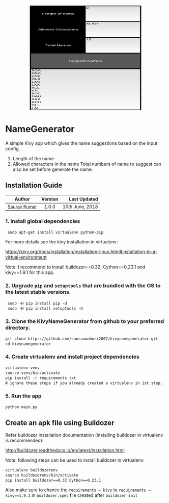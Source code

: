<div align="center">
     <p>
          <img src="./NameGenerator_Android_Screenshot.jpeg" width="350" height="328" alt="NameGenerator" />
     </p>
</div>

# NameGenerator

A simple Kivy app which gives the name suggestions based on the input config.
1. Length of the name
2. Allowed characters in the name
Total numbers of name to suggest can also be set before generate the name.

## Installation Guide

| Author                                                             | Version        | Last Updated        |
| ------------------------------------------------------------------ |:--------------:| -------------------:|
| [Saurav Kumar](mailto:saur.k10@gmail.com)                          | 1.0.0          | 10th June, 2018     |


### 1. Install global dependencies

     sudo apt-get install virtualenv python-pip

For more details see the kivy installation in virtualenv:

https://kivy.org/docs/installation/installation-linux.html#installation-in-a-virtual-environment

Note: I recommend to install buildozer==0.32, Cython==0.23.1 and kivy==1.9.1 for this app.

### 2. Upgrade `pip` and `setuptools` that are bundled with the OS to the latest stable versions.

     sudo -H pip install pip -U
     sudo -H pip install setuptools -U

### 3. Clone the KivyNameGenerator from github to your preferred directory.

    git clone https://github.com/sauravmahuri2007/kivynamegenerator.git
    cd kivynamegenerator

### 4. Create virtualenv and install project dependencies


    virtualenv venv
    source venv/bin/activate
    pip install -r requirements.txt
    # ignore these steps if you already created a virtualenv in 1st step.

### 5. Run the app

    python main.py
    
## Create an apk file using Buildozer

Refer buildozer installation documentation (installing buildozer in virtualenv is recommended):

http://buildozer.readthedocs.io/en/latest/installation.html

Note: following steps can be used to install buildozer in virtualenv:

    virtualenv buildozerenv
    source buildozerenv/bin/activate
    pip install buildozer==0.32 Cython==0.23.1
    
Also make sure to chance the `requirements = kivy` to `requirements = kivy==1.9.1` in `buildozer.spec` file created after `buildozer init`


